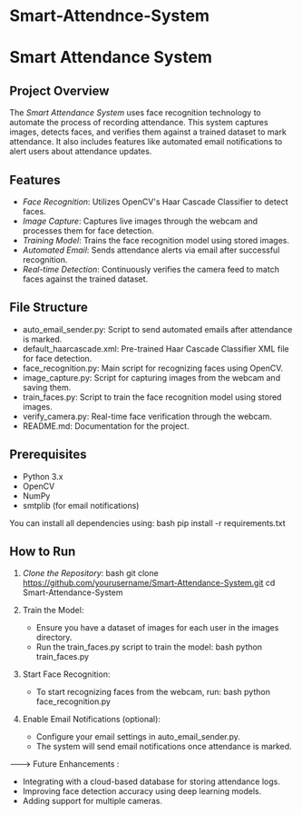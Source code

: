 # Smart-Attendnce-System
# Smart Attendance System

## Project Overview
The *Smart Attendance System* uses face recognition technology to automate the process of recording attendance. This system captures images, detects faces, and verifies them against a trained dataset to mark attendance. It also includes features like automated email notifications to alert users about attendance updates.

## Features
- *Face Recognition*: Utilizes OpenCV's Haar Cascade Classifier to detect faces.
- *Image Capture*: Captures live images through the webcam and processes them for face detection.
- *Training Model*: Trains the face recognition model using stored images.
- *Automated Email*: Sends attendance alerts via email after successful recognition.
- *Real-time Detection*: Continuously verifies the camera feed to match faces against the trained dataset.

## File Structure
- auto_email_sender.py: Script to send automated emails after attendance is marked.
- default_haarcascade.xml: Pre-trained Haar Cascade Classifier XML file for face detection.
- face_recognition.py: Main script for recognizing faces using OpenCV.
- image_capture.py: Script for capturing images from the webcam and saving them.
- train_faces.py: Script to train the face recognition model using stored images.
- verify_camera.py: Real-time face verification through the webcam.
- README.md: Documentation for the project.

## Prerequisites
- Python 3.x
- OpenCV
- NumPy
- smtplib (for email notifications)

You can install all dependencies using:
bash
pip install -r requirements.txt


## How to Run
1. *Clone the Repository*:
   bash
   git clone https://github.com/yourusername/Smart-Attendance-System.git
   cd Smart-Attendance-System
   

2. Train the Model:
   - Ensure you have a dataset of images for each user in the images directory.
   - Run the train_faces.py script to train the model:
     bash
     python train_faces.py
     

3. Start Face Recognition:
   - To start recognizing faces from the webcam, run:
     bash
     python face_recognition.py
     

4. Enable Email Notifications (optional):
   - Configure your email settings in auto_email_sender.py.
   - The system will send email notifications once attendance is marked.

---> Future Enhancements :
- Integrating with a cloud-based database for storing attendance logs.
- Improving face detection accuracy using deep learning models.
- Adding support for multiple cameras.
